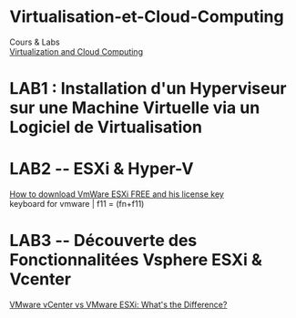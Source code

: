 # Virtualisation-et-Cloud-Computing
Cours &amp; Labs</br>
[Virtualization and Cloud Computing](https://www.youtube.com/watch?v=Jph3H1wZTKM&list=PLDW872573QAbcpQ7VSUdcm4o3tgnQYBE8)
# LAB1 : Installation d'un Hyperviseur sur une Machine Virtuelle via un Logiciel de Virtualisation

# LAB2 -- ESXi & Hyper-V
[How to download VmWare ESXi FREE and his license key](https://www.youtube.com/watch?v=4anF50LuGCM) </br>
 keyboard for vmware | f11 = (fn+f11)
 
# LAB3 -- Découverte des Fonctionnalitées Vsphere ESXi & Vcenter
[VMware vCenter vs VMware ESXi: What's the Difference?](https://www.youtube.com/watch?v=xArL-GzFVOQ)
